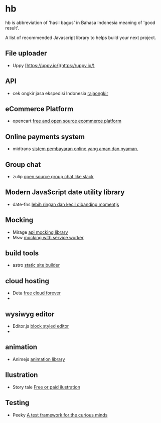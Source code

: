 # hb
hb is abbreviation of 'hasil bagus' in Bahasa Indonesia meaning of 'good result'.

A list of recommended Javascript library to helps build your next project.

## File uploader
* Uppy [https://uppy.io/](https://uppy.io/)

## API
* cek ongkir jasa ekspedisi Indonesia [rajaongkir](https://rajaongkir.com/)

## eCommerce Platform
* opencart [free and open source ecommerce platform](https://www.opencart.com/)

## Online payments system
* midtrans [sistem pembayaran online yang aman dan nyaman.](https://midtrans.com/)

## Group chat
* zulip [open source group chat like slack](https://zulipchat.com/)

## Modern JavaScript date utility library
* date-fns [lebih ringan dan kecil dibanding momentjs](https://date-fns.org/)

## Mocking
* Mirage [api mocking library](https://miragejs.com/)
* Msw [mocking with service worker](https://mswjs.io/)

## build tools
* astro [static site builder](https://astro.build)

## cloud hosting
* Deta [free cloud forever](https://deta.sh/)
* 
## wysiwyg editor
* Editor.js [block styled editor](https://editorjs.io/)
* 
## animation
* Animejs [animation library](https://animejs.com/)

## Ilustration
* Story tale [Free or paid ilustration](https://storytale.io/)

## Testing
* Peeky [A test framework for the curious minds](https://peeky.netlify.app/)
